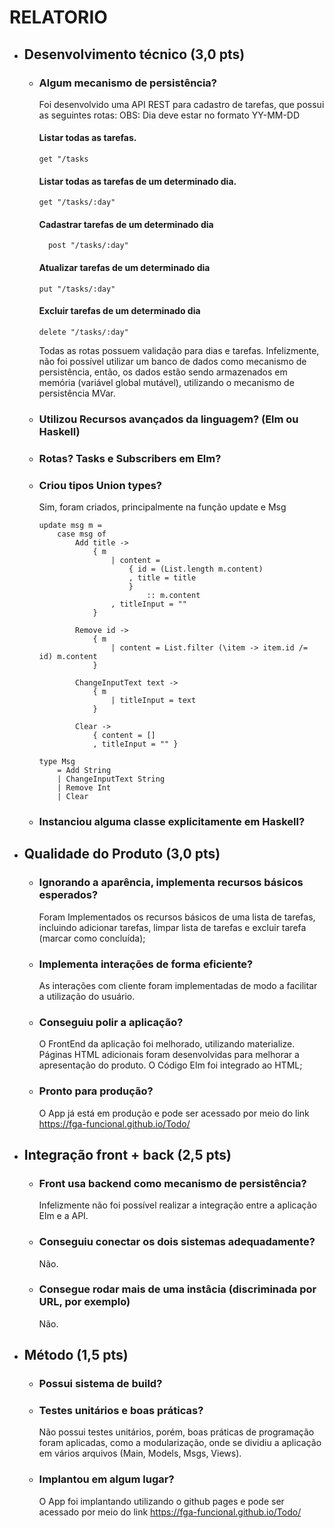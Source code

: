 # RELATORIO

- ## Desenvolvimento técnico  (3,0 pts)
  - ### Algum mecanismo de persistência?

    Foi desenvolvido uma API REST para cadastro de tarefas, que possui as seguintes rotas:
    OBS: Dia deve estar no formato YY-MM-DD

    #### Listar todas as tarefas.
    ```
    get "/tasks
    ```
    #### Listar todas as tarefas de um determinado dia.
    ```
    get "/tasks/:day"
    ```

    #### Cadastrar tarefas de um determinado dia
    ```
      post "/tasks/:day"
    ```

    #### Atualizar tarefas de um determinado dia
    ```
    put "/tasks/:day"
    ```

    #### Excluir tarefas de um determinado dia
    ```
    delete "/tasks/:day"
    ```

    Todas as rotas possuem validação para dias e tarefas. Infelizmente, não foi possível utilizar um banco de dados como mecanismo de persistência, então, os dados estão sendo armazenados em memória (variável global mutável), utilizando o mecanismo de persistência MVar.

  - ### Utilizou Recursos avançados da linguagem? (Elm ou Haskell)
  - ### Rotas? Tasks e Subscribers em Elm?
  - ### Criou tipos Union types?
    Sim, foram criados, principalmente na função update e Msg
    ```
    update msg m =
        case msg of
            Add title ->
                { m
                    | content =
                        { id = (List.length m.content)
                        , title = title
                        }
                            :: m.content
                    , titleInput = ""
                }

            Remove id ->
                { m
                    | content = List.filter (\item -> item.id /= id) m.content
                }

            ChangeInputText text ->
                { m
                    | titleInput = text
                }

            Clear ->
                { content = []
                , titleInput = "" }
    ```
    ```
    type Msg
        = Add String
        | ChangeInputText String
        | Remove Int
        | Clear
    ```

  - ### Instanciou alguma classe explicitamente em Haskell?

- ## Qualidade do Produto  (3,0 pts)
   - ### Ignorando a aparência, implementa recursos básicos esperados?
     Foram Implementados os recursos básicos de uma lista de tarefas, incluindo adicionar tarefas, limpar lista de tarefas e excluir tarefa (marcar como concluída);
   - ### Implementa interações de forma eficiente?
     As interações com cliente foram implementadas de modo a facilitar a utilização do usuário.
   - ### Conseguiu polir a aplicação?
     O FrontEnd da aplicação foi melhorado, utilizando materialize. Páginas HTML adicionais foram desenvolvidas para melhorar a apresentação do produto. O Código Elm foi integrado ao HTML;
   - ### Pronto para produção?
     O App já está em produção e pode ser acessado por meio do link https://fga-funcional.github.io/Todo/
- ## Integração front + back   (2,5 pts)
  - ### Front usa backend como mecanismo de persistência?
    Infelizmente não foi possível realizar a integração entre a aplicação Elm e a API.
  - ### Conseguiu conectar os dois sistemas adequadamente?
    Não.
  - ### Consegue rodar mais de uma instâcia (discriminada por URL, por exemplo)
    Não.

- ## Método (1,5 pts)
   - ### Possui sistema de build?
   - ### Testes unitários e boas práticas?
     Não possui testes unitários, porém, boas práticas de programação foram aplicadas, como a modularização, onde se dividiu a aplicação em vários arquivos (Main, Models, Msgs, Views).
   - ### Implantou em algum lugar?
     O App foi implantando utilizando o github pages e pode ser acessado por meio do link https://fga-funcional.github.io/Todo/

